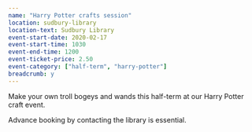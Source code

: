 ```yaml
---
name: "Harry Potter crafts session"
location: sudbury-library
location-text: Sudbury Library
event-start-date: 2020-02-17
event-start-time: 1030
event-end-time: 1200
event-ticket-price: 2.50
event-category: ["half-term", "harry-potter"]
breadcrumb: y
---
```


Make your own troll bogeys and wands this half-term at our Harry Potter craft event.

Advance booking by contacting the library is essential.
